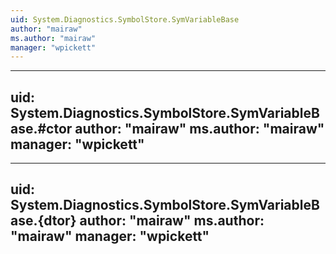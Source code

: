 ```yaml
---
uid: System.Diagnostics.SymbolStore.SymVariableBase
author: "mairaw"
ms.author: "mairaw"
manager: "wpickett"
---
```


---
uid: System.Diagnostics.SymbolStore.SymVariableBase.#ctor
author: "mairaw"
ms.author: "mairaw"
manager: "wpickett"
---

---
uid: System.Diagnostics.SymbolStore.SymVariableBase.{dtor}
author: "mairaw"
ms.author: "mairaw"
manager: "wpickett"
---
